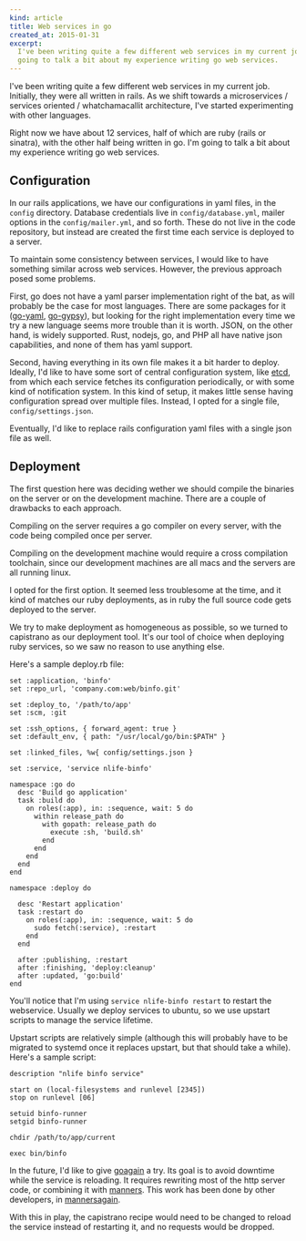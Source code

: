 ```yaml
---
kind: article
title: Web services in go
created_at: 2015-01-31
excerpt:
  I've been writing quite a few different web services in my current job. I'm
  going to talk a bit about my experience writing go web services.
---
```

I've been writing quite a few different web services in my current job.
Initially, they were all written in rails. As we shift towards a microservices
/ services oriented / whatchamacallit architecture, I've started experimenting
with other languages.

Right now we have about 12 services, half of which are ruby (rails or sinatra),
with the other half being written in go. I'm going to talk a bit about my
experience writing go web services.


Configuration
-------------

In our rails applications, we have our configurations in yaml files, in the
`config` directory. Database credentials live in `config/database.yml`, mailer
options in the `config/mailer.yml`, and so forth. These do not live in the code
repository, but instead are created the first time each service is deployed to
a server.

To maintain some consistency between services, I would like to have something
similar across web services. However, the previous approach posed some problems.

First, go does not have a yaml parser implementation right of the bat, as will
probably be the case for most languages. There are some packages for it
([go-yaml](https://github.com/go-yaml/yaml),
[go-gypsy](https://github.com/kylelemons/go-gypsy)), but looking for the right
implementation every time we try a new language seems more trouble than it is
worth. JSON, on the other hand, is widely supported. Rust, nodejs, go, and PHP
all have native json capabilities, and none of them has yaml support.

Second, having everything in its own file makes it a bit harder to deploy.
Ideally, I'd like to have some sort of central configuration system, like
[etcd](https://github.com/coreos/etcd), from which each service fetches its
configuration periodically, or with some kind of notification system. In this
kind of setup, it makes little sense having configuration spread over multiple
files. Instead, I opted for a single file, `config/settings.json`.

Eventually, I'd like to replace rails configuration yaml files with a single
json file as well.

Deployment
----------

The first question here was deciding wether we should compile the binaries on
the server or on the development machine. There are a couple of drawbacks to
each approach.

Compiling on the server requires a go compiler on every server, with the code
being compiled once per server.

Compiling on the development machine would require a cross compilation
toolchain, since our development machines are all macs and the servers are all
running linux.

I opted for the first option. It seemed less troublesome at the time, and it
kind of matches our ruby deployments, as in ruby the full source code gets
deployed to the server.

We try to make deployment as homogeneous as possible, so we turned to
capistrano as our deployment tool. It's our tool of choice when deploying ruby
services, so we saw no reason to use anything else.

Here's a sample deploy.rb file:

~~~~
set :application, 'binfo'
set :repo_url, 'company.com:web/binfo.git'

set :deploy_to, '/path/to/app'
set :scm, :git

set :ssh_options, { forward_agent: true }
set :default_env, { path: "/usr/local/go/bin:$PATH" }

set :linked_files, %w{ config/settings.json }

set :service, 'service nlife-binfo'

namespace :go do
  desc 'Build go application'
  task :build do
    on roles(:app), in: :sequence, wait: 5 do
      within release_path do
        with gopath: release_path do
          execute :sh, 'build.sh'
        end
      end
    end
  end
end

namespace :deploy do

  desc 'Restart application'
  task :restart do
    on roles(:app), in: :sequence, wait: 5 do
      sudo fetch(:service), :restart
    end
  end

  after :publishing, :restart
  after :finishing, 'deploy:cleanup'
  after :updated, 'go:build'
end
~~~~

You'll notice that I'm using `service nlife-binfo restart` to restart the
webservice.  Usually we deploy services to ubuntu, so we use upstart scripts to
manage the service lifetime.

Upstart scripts are relatively simple (although this will probably have to be
migrated to systemd once it replaces upstart, but that should take a while).
Here's a sample script:

~~~~
description "nlife binfo service"

start on (local-filesystems and runlevel [2345])
stop on runlevel [06]

setuid binfo-runner
setgid binfo-runner

chdir /path/to/app/current

exec bin/binfo
~~~~

In the future, I'd like to give [goagain](https://github.com/rcrowley/goagain)
a try. Its goal is to avoid downtime while the service is reloading.  It
requires rewriting most of the http server code, or combining it with
[manners](https://github.com/braintree/manners). This work has been done by
other developers, in [mannersagain](https://github.com/cupcake/mannersagain).

With this in play, the capistrano recipe would need to be changed to reload the
service instead of restarting it, and no requests would be dropped.
